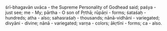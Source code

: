 śrī-bhagavān uvāca - the Supreme Personality of Godhead said; paśya - just see; me - My; pārtha - O son of Pṛthā; rūpāṇi - forms; śataśaḥ - hundreds; atha - also; sahasraśaḥ - thousands; nānā-vidhāni - variegated; divyāni - divine; nānā - variegated; varṇa - colors; ākṛtīni - forms; ca - also.